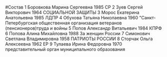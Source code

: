 #Состав
1 Боровкова Марина Сергеевна 1985 СР
2 Зуев Сергей Викторович 1964 СОЦИАЛЬНОЙ ЗАЩИТЫ
3 Морос Екатерина Анатольевна 1985 ЛДПР
4 Обухова Татьяна Николаевна 1960 \"Санкт-Петербургская общественная организация ветеранов (пенсионеров)труда и войны
5 Попов Александр Витальевич 1984 КПРФ
6 Попова Алина Михайловна 1988 За женщин России
7 Симонович Светлана Владимировна 1958 ПАТРИОТЫ РОССИИ
8 Сторчак Ольга Алексеевна 1962 ЕР
9 Тулаева Ирина Федоровна 1970 представительный орган муниципального образования
